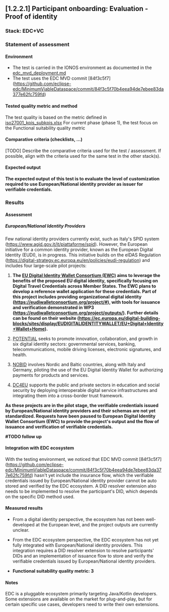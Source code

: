 ## [1.2.2.1] Participant onboarding: Evaluation - Proof of identity
### Stack: EDC+VC

### Statement of assessment
#### Environment
- The test is carried in the IONOS environment as documented in the [edc_mvd_deployment.md](../../../../../deployment/edc_vc/edc_mvd_deployment.md)
- The test uses the EDC MVD commit [84f3c5f7] (https://github.com/eclipse-edc/MinimumViableDataspace/commit/84f3c5f70b4eea94de7ebee83da377e62fc759fd)

#### Tested quality metric and method
The test quality is based on the metric defined in [iso27001_kpis_subkpis.xlsx](../../../../../design_decisions/background_info/iso27001_kpis_subkpis.xlsx)
For current phase (phase 1), the test focus on the Functional suitability quality metric

#### Comparative criteria (checklists, ...)
[TODO] Describe the comparative criteria used for the test / assessment. If possible, align with the criteria used for the same test in the other stack(s).

#### Expected output
**The expected output of this test is to evaluate the level of customization required to use European/National identity provider as issuer for verifiable credentials.**

### Results
#### Assessment
##### European/National Identity Providers
Few national identity providers currently exist, such as Italy's SPID system (https://www.agid.gov.it/it/piattaforme/spid). However, the European initiative for a common identity provider, known as the European Digital Identity (EUDI), is in progress. This initiative builds on the eIDAS Regulation (https://digital-strategy.ec.europa.eu/en/policies/eudi-regulation) and includes four large-scale pilot projects:

1. **The [EU Digital Identity Wallet Consortium (EWC)](https://eudiwalletconsortium.org/) aims to leverage the benefits of the proposed EU digital identity, specifically focusing on Digital Travel Credentials across Member States. The EWC plans to develop a reference wallet application for these credentials. Part of this project includes providing organizational digital identity (https://eudiwalletconsortium.org/project/#), with tools for issuance and verification demonstrated in WP3 (https://eudiwalletconsortium.org/project/outputs/). Further details can be found on their website (https://ec.europa.eu/digital-building-blocks/sites/display/EUDIGITALIDENTITYWALLET/EU+Digital+Identity+Wallet+Home).**

2. [POTENTIAL](https://www.digital-identity-wallet.eu/) seeks to promote innovation, collaboration, and growth in six digital identity sectors: governmental services, banking, telecommunications, mobile driving licenses, electronic signatures, and health.

3. [NOBID](https://www.nobidconsortium.com/) involves Nordic and Baltic countries, along with Italy and Germany, piloting the use of the EU Digital Identity Wallet for authorizing payments for products and services.

4. [DC4EU](https://www.dc4eu.eu/) supports the public and private sectors in education and social security by deploying interoperable digital service infrastructures and integrating them into a cross-border trust framework.

**As these projects are in the pilot stage, the verifiable credentials issued by European/National identity providers and their schemas are not yet standardized. Requests have been paused to European Digital Identity Wallet Consortium (EWC) to provide the project's output and the flow of issuance and verification of verifiable credentials.**

**#TODO follow up**

 
#### Integration with EDC ecosystem
With the testing environment, we noticed that EDC MVD commit [84f3c5f7] (https://github.com/eclipse-edc/MinimumViableDataspace/commit/84f3c5f70b4eea94de7ebee83da377e62fc759fd)
hasn't yet include the insurance flow, which the verifiable credentials issued by European/National identity provider cannot be auto stored and verified by the EDC ecosystem.
A DID resolver extension also needs to be implemented to resolve the participant's DID, which depends on the specific DID method used.


#### Measured results
- From a digital identity perspective, the ecosystem has not been well-developed at the European level, and the project outputs are currently unclear.
- From the EDC ecosystem perspective, the EDC ecosystem has not yet fully integrated with European/National identity providers. This integration requires a DID resolver extension to resolve participants' DIDs and an implementation of issuance flow to store and verify the verifiable credentials issued by European/National identity providers.

- **Functional suitability quality metric: 3**

#### Notes
EDC is a pluggable ecosystem primarily targeting Java/Kotlin developers. Some extensions are available on the market for plug-and-play, but for certain specific use cases, developers need to write their own extensions.


